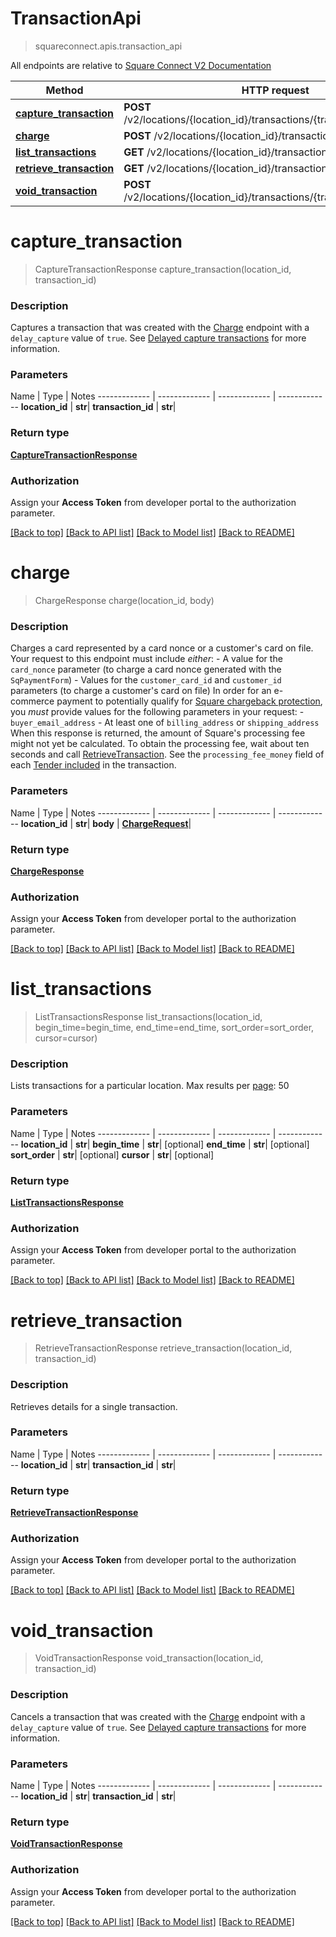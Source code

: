 # TransactionApi
> squareconnect.apis.transaction_api

All endpoints are relative to [Square Connect V2 Documentation](https://docs.connect.squareup.com/api/connect/v2/#navsection-endpoints)


Method | HTTP request 
------------- | -------------
[**capture_transaction**](TransactionApi.md#capture_transaction) | **POST** /v2/locations/{location_id}/transactions/{transaction_id}/capture
[**charge**](TransactionApi.md#charge) | **POST** /v2/locations/{location_id}/transactions
[**list_transactions**](TransactionApi.md#list_transactions) | **GET** /v2/locations/{location_id}/transactions
[**retrieve_transaction**](TransactionApi.md#retrieve_transaction) | **GET** /v2/locations/{location_id}/transactions/{transaction_id}
[**void_transaction**](TransactionApi.md#void_transaction) | **POST** /v2/locations/{location_id}/transactions/{transaction_id}/void


# **capture_transaction**
> CaptureTransactionResponse capture_transaction(location_id, transaction_id)

### Description

Captures a transaction that was created with the [Charge](#endpoint-charge) endpoint with a `delay_capture` value of `true`.  See [Delayed capture transactions](/articles/delayed-capture-transactions/) for more information.

### Parameters

Name | Type | Notes
------------- | ------------- | ------------- | -------------
 **location_id** | **str**| 
 **transaction_id** | **str**| 

### Return type

[**CaptureTransactionResponse**](CaptureTransactionResponse.md)

### Authorization

Assign your **Access Token** from developer portal to the authorization parameter.

[[Back to top]](#) [[Back to API list]](../README.md#documentation-for-api-endpoints) [[Back to Model list]](../README.md#documentation-for-models) [[Back to README]](../README.md)

# **charge**
> ChargeResponse charge(location_id, body)

### Description

Charges a card represented by a card nonce or a customer's card on file.  Your request to this endpoint must include _either_:  - A value for the `card_nonce` parameter (to charge a card nonce generated with the `SqPaymentForm`) - Values for the `customer_card_id` and `customer_id` parameters (to charge a customer's card on file)  In order for an e-commerce payment to potentially qualify for [Square chargeback protection](https://squareup.com/help/article/5394), you _must_ provide values for the following parameters in your request:  - `buyer_email_address` - At least one of `billing_address` or `shipping_address`  When this response is returned, the amount of Square's processing fee might not yet be calculated. To obtain the processing fee, wait about ten seconds and call [RetrieveTransaction](#endpoint-retrievetransaction). See the `processing_fee_money` field of each [Tender included](#type-tender) in the transaction.

### Parameters

Name | Type | Notes
------------- | ------------- | ------------- | -------------
 **location_id** | **str**| 
 **body** | [**ChargeRequest**](ChargeRequest.md)| 

### Return type

[**ChargeResponse**](ChargeResponse.md)

### Authorization

Assign your **Access Token** from developer portal to the authorization parameter.

[[Back to top]](#) [[Back to API list]](../README.md#documentation-for-api-endpoints) [[Back to Model list]](../README.md#documentation-for-models) [[Back to README]](../README.md)

# **list_transactions**
> ListTransactionsResponse list_transactions(location_id, begin_time=begin_time, end_time=end_time, sort_order=sort_order, cursor=cursor)

### Description

Lists transactions for a particular location.  Max results per [page](#paginatingresults): 50

### Parameters

Name | Type | Notes
------------- | ------------- | ------------- | -------------
 **location_id** | **str**| 
 **begin_time** | **str**| [optional] 
 **end_time** | **str**| [optional] 
 **sort_order** | **str**| [optional] 
 **cursor** | **str**| [optional] 

### Return type

[**ListTransactionsResponse**](ListTransactionsResponse.md)

### Authorization

Assign your **Access Token** from developer portal to the authorization parameter.

[[Back to top]](#) [[Back to API list]](../README.md#documentation-for-api-endpoints) [[Back to Model list]](../README.md#documentation-for-models) [[Back to README]](../README.md)

# **retrieve_transaction**
> RetrieveTransactionResponse retrieve_transaction(location_id, transaction_id)

### Description

Retrieves details for a single transaction.

### Parameters

Name | Type | Notes
------------- | ------------- | ------------- | -------------
 **location_id** | **str**| 
 **transaction_id** | **str**| 

### Return type

[**RetrieveTransactionResponse**](RetrieveTransactionResponse.md)

### Authorization

Assign your **Access Token** from developer portal to the authorization parameter.

[[Back to top]](#) [[Back to API list]](../README.md#documentation-for-api-endpoints) [[Back to Model list]](../README.md#documentation-for-models) [[Back to README]](../README.md)

# **void_transaction**
> VoidTransactionResponse void_transaction(location_id, transaction_id)

### Description

Cancels a transaction that was created with the [Charge](#endpoint-charge) endpoint with a `delay_capture` value of `true`.  See [Delayed capture transactions](/articles/delayed-capture-transactions/) for more information.

### Parameters

Name | Type | Notes
------------- | ------------- | ------------- | -------------
 **location_id** | **str**| 
 **transaction_id** | **str**| 

### Return type

[**VoidTransactionResponse**](VoidTransactionResponse.md)

### Authorization

Assign your **Access Token** from developer portal to the authorization parameter.

[[Back to top]](#) [[Back to API list]](../README.md#documentation-for-api-endpoints) [[Back to Model list]](../README.md#documentation-for-models) [[Back to README]](../README.md)

